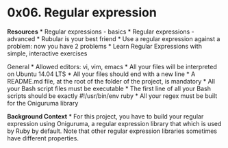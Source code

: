 # **0x06. Regular expression**

**Resources**
    * Regular expressions - basics
    * Regular expressions - advanced
    * Rubular is your best friend
    * Use a regular expression against a problem: now you have 2 problems
    * Learn Regular Expressions with simple, interactive exercises

General
    * Allowed editors: vi, vim, emacs
    * All your files will be interpreted on Ubuntu 14.04 LTS
    * All your files should end with a new line
    * A README.md file, at the root of the folder of the project, is mandatory
    * All your Bash script files must be executable
    * The first line of all your Bash scripts should be exactly #!/usr/bin/env ruby
    * All your regex must be built for the Oniguruma library


**Background Context**
    * For this project, you have to build your regular expression using
    Oniguruma, a regular expression library that which is used by Ruby by default.
     Note that other regular expression libraries sometimes have different properties.